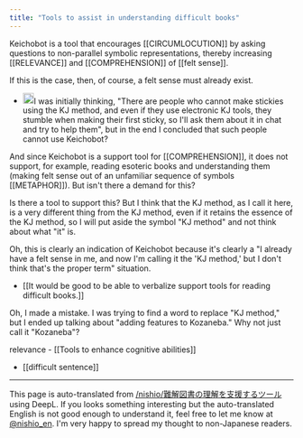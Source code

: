 ```yaml
---
title: "Tools to assist in understanding difficult books"
---
```


Keichobot is a tool that encourages [[CIRCUMLOCUTION]] by asking questions to non-parallel symbolic representations, thereby increasing [[RELEVANCE]] and [[COMPREHENSION]] of [[felt sense]].

If this is the case, then, of course, a felt sense must already exist.
- <img src='https://scrapbox.io/api/pages/nishio-en/nishio/icon' alt='nishio.icon' height="19.5"/>I was initially thinking, "There are people who cannot make stickies using the KJ method, and even if they use electronic KJ tools, they stumble when making their first sticky, so I'll ask them about it in chat and try to help them", but in the end I concluded that such people cannot use Keichobot?

And since Keichobot is a support tool for [[COMPREHENSION]], it does not support, for example, reading esoteric books and understanding them (making felt sense out of an unfamiliar sequence of symbols [[METAPHOR]]). But isn't there a demand for this?

Is there a tool to support this? But I think that the KJ method, as I call it here, is a very different thing from the KJ method, even if it retains the essence of the KJ method, so I will put aside the symbol "KJ method" and not think about what "it" is.

Oh, this is clearly an indication of Keichobot because it's clearly a "I already have a felt sense in me, and now I'm calling it the 'KJ method,' but I don't think that's the proper term" situation.

- [[It would be good to be able to verbalize support tools for reading difficult books.]]

Oh, I made a mistake. I was trying to find a word to replace "KJ method," but I ended up talking about "adding features to Kozaneba."
Why not just call it "Kozaneba"?

relevance
    - [[Tools to enhance cognitive abilities]]

- [[difficult sentence]]

---
This page is auto-translated from [/nishio/難解図書の理解を支援するツール](https://scrapbox.io/nishio/難解図書の理解を支援するツール) using DeepL. If you looks something interesting but the auto-translated English is not good enough to understand it, feel free to let me know at [@nishio_en](https://twitter.com/nishio_en). I'm very happy to spread my thought to non-Japanese readers.
